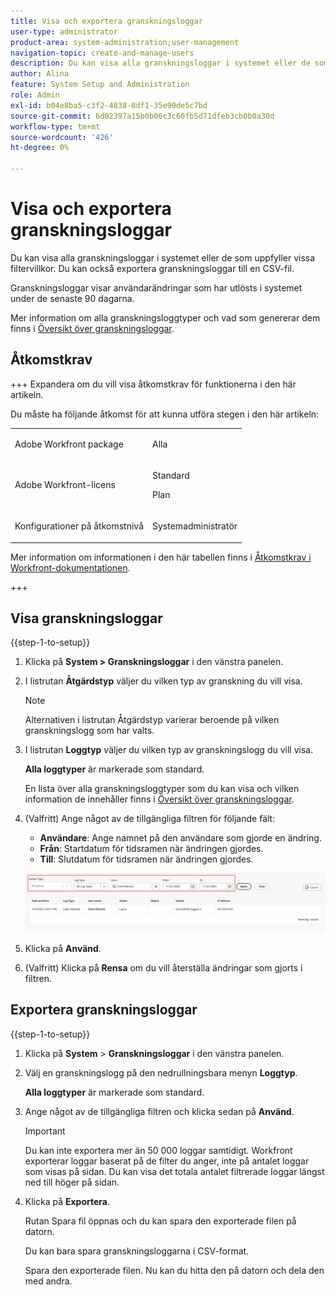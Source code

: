 ```yaml
---
title: Visa och exportera granskningsloggar
user-type: administrator
product-area: system-administration;user-management
navigation-topic: create-and-manage-users
description: Du kan visa alla granskningsloggar i systemet eller de som uppfyller vissa filtervillkor. Du kan också exportera granskningsloggar. Granskningsloggar visar användarändringar som har utlösts i systemet under de senaste 90 dagarna.
author: Alina
feature: System Setup and Administration
role: Admin
exl-id: b04e8ba5-c3f2-4838-8df1-35e90de5c7bd
source-git-commit: 6d02397a15b0b06c3c60fb5d71dfeb3cb0b0a30d
workflow-type: tm+mt
source-wordcount: '426'
ht-degree: 0%

---
```


# Visa och exportera granskningsloggar

<!--
**DON'T DELETE, DRAFT OR HIDE THIS ARTICLE. IT IS LINKED TO THE PRODUCT, THROUGH THE CONTEXT SENSITIVE HELP LINKS. **
-->

Du kan visa alla granskningsloggar i systemet eller de som uppfyller vissa filtervillkor. Du kan också exportera granskningsloggar till en CSV-fil.

Granskningsloggar visar användarändringar som har utlösts i systemet under de senaste 90 dagarna.

Mer information om alla granskningsloggtyper och vad som genererar dem finns i [Översikt över granskningsloggar](../../../administration-and-setup/add-users/create-and-manage-users/audit-logs.md).

## Åtkomstkrav

+++ Expandera om du vill visa åtkomstkrav för funktionerna i den här artikeln.

Du måste ha följande åtkomst för att kunna utföra stegen i den här artikeln:

<table style="table-layout:auto"> 
 <col> 
 <col> 
 <tbody> 
  <tr> 
   <td role="rowheader">Adobe Workfront package</td> 
   <td><p>Alla</p></td> 
  </tr> 
  <tr> 
  <tr> 
   <td role="rowheader">Adobe Workfront-licens</td> 
   <td><p>Standard</p>
       <p>Plan</p></td>
  </tr> 
  </tr> 
  <tr> 
   <td role="rowheader">Konfigurationer på åtkomstnivå</td> 
   <td><p>Systemadministratör</p></td>
  </tr> 
 </tbody> 
</table>

Mer information om informationen i den här tabellen finns i [Åtkomstkrav i Workfront-dokumentationen](/help/quicksilver/administration-and-setup/add-users/access-levels-and-object-permissions/access-level-requirements-in-documentation.md).

+++

## Visa granskningsloggar

{{step-1-to-setup}}

1. Klicka på **System > Granskningsloggar** i den vänstra panelen.
1. I listrutan **Åtgärdstyp** väljer du vilken typ av granskning du vill visa.

   >[!NOTE]
   >
   >Alternativen i listrutan Åtgärdstyp varierar beroende på vilken granskningslogg som har valts.

1. I listrutan **Loggtyp** väljer du vilken typ av granskningslogg du vill visa.

   **Alla loggtyper** är markerade som standard.

   En lista över alla granskningsloggtyper som du kan visa och vilken information de innehåller finns i [Översikt över granskningsloggar](../../../administration-and-setup/add-users/create-and-manage-users/audit-logs.md).

1. (Valfritt) Ange något av de tillgängliga filtren för följande fält:

   * **Användare**: Ange namnet på den användare som gjorde en ändring.
   * **Från**: Startdatum för tidsramen när ändringen gjordes.
   * **Till**: Slutdatum för tidsramen när ändringen gjordes.

   ![Granskningsloggar](assets/audit-logs.png)

1. Klicka på **Använd**.
1. (Valfritt) Klicka på **Rensa** om du vill återställa ändringar som gjorts i filtren.

## Exportera granskningsloggar

{{step-1-to-setup}}

1. Klicka på **System** > **Granskningsloggar** i den vänstra panelen.

1. Välj en granskningslogg på den nedrullningsbara menyn **Loggtyp**.

   **Alla loggtyper** är markerade som standard.

1. Ange något av de tillgängliga filtren och klicka sedan på **Använd**.

   >[!IMPORTANT]
   >
   >Du kan inte exportera mer än 50 000 loggar samtidigt. Workfront exporterar loggar baserat på de filter du anger, inte på antalet loggar som visas på sidan. Du kan visa det totala antalet filtrerade loggar längst ned till höger på sidan.

1. Klicka på **Exportera**.

   Rutan Spara fil öppnas och du kan spara den exporterade filen på datorn.

   Du kan bara spara granskningsloggarna i CSV-format.

   Spara den exporterade filen. Nu kan du hitta den på datorn och dela den med andra.
